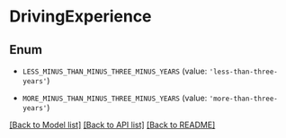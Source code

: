 # DrivingExperience


## Enum

* `LESS_MINUS_THAN_MINUS_THREE_MINUS_YEARS` (value: `'less-than-three-years'`)

* `MORE_MINUS_THAN_MINUS_THREE_MINUS_YEARS` (value: `'more-than-three-years'`)

[[Back to Model list]](../README.md#documentation-for-models) [[Back to API list]](../README.md#documentation-for-api-endpoints) [[Back to README]](../README.md)


